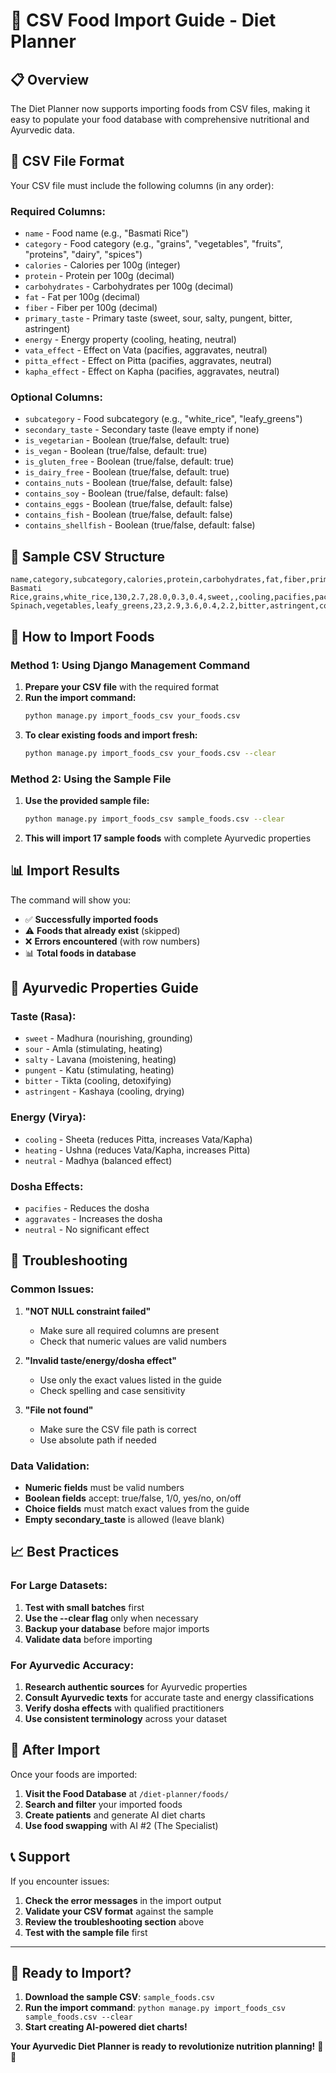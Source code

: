 # 🍎 CSV Food Import Guide - Diet Planner

## 📋 **Overview**

The Diet Planner now supports importing foods from CSV files, making it easy to populate your food database with comprehensive nutritional and Ayurvedic data.

## 📁 **CSV File Format**

Your CSV file must include the following columns (in any order):

### **Required Columns:**
- `name` - Food name (e.g., "Basmati Rice")
- `category` - Food category (e.g., "grains", "vegetables", "fruits", "proteins", "dairy", "spices")
- `calories` - Calories per 100g (integer)
- `protein` - Protein per 100g (decimal)
- `carbohydrates` - Carbohydrates per 100g (decimal)
- `fat` - Fat per 100g (decimal)
- `fiber` - Fiber per 100g (decimal)
- `primary_taste` - Primary taste (sweet, sour, salty, pungent, bitter, astringent)
- `energy` - Energy property (cooling, heating, neutral)
- `vata_effect` - Effect on Vata (pacifies, aggravates, neutral)
- `pitta_effect` - Effect on Pitta (pacifies, aggravates, neutral)
- `kapha_effect` - Effect on Kapha (pacifies, aggravates, neutral)

### **Optional Columns:**
- `subcategory` - Food subcategory (e.g., "white_rice", "leafy_greens")
- `secondary_taste` - Secondary taste (leave empty if none)
- `is_vegetarian` - Boolean (true/false, default: true)
- `is_vegan` - Boolean (true/false, default: true)
- `is_gluten_free` - Boolean (true/false, default: true)
- `is_dairy_free` - Boolean (true/false, default: true)
- `contains_nuts` - Boolean (true/false, default: false)
- `contains_soy` - Boolean (true/false, default: false)
- `contains_eggs` - Boolean (true/false, default: false)
- `contains_fish` - Boolean (true/false, default: false)
- `contains_shellfish` - Boolean (true/false, default: false)

## 📝 **Sample CSV Structure**

```csv
name,category,subcategory,calories,protein,carbohydrates,fat,fiber,primary_taste,secondary_taste,energy,vata_effect,pitta_effect,kapha_effect,is_vegetarian,is_vegan,is_gluten_free,is_dairy_free,contains_nuts,contains_soy,contains_eggs,contains_fish,contains_shellfish
Basmati Rice,grains,white_rice,130,2.7,28.0,0.3,0.4,sweet,,cooling,pacifies,pacifies,aggravates,True,True,True,True,False,False,False,False,False
Spinach,vegetables,leafy_greens,23,2.9,3.6,0.4,2.2,bitter,astringent,cooling,aggravates,pacifies,pacifies,True,True,True,True,False,False,False,False,False
```

## 🚀 **How to Import Foods**

### **Method 1: Using Django Management Command**

1. **Prepare your CSV file** with the required format
2. **Run the import command:**
   ```bash
   python manage.py import_foods_csv your_foods.csv
   ```
3. **To clear existing foods and import fresh:**
   ```bash
   python manage.py import_foods_csv your_foods.csv --clear
   ```

### **Method 2: Using the Sample File**

1. **Use the provided sample file:**
   ```bash
   python manage.py import_foods_csv sample_foods.csv --clear
   ```
2. **This will import 17 sample foods** with complete Ayurvedic properties

## 📊 **Import Results**

The command will show you:
- ✅ **Successfully imported foods**
- ⚠️ **Foods that already exist** (skipped)
- ❌ **Errors encountered** (with row numbers)
- 📊 **Total foods in database**

## 🎯 **Ayurvedic Properties Guide**

### **Taste (Rasa):**
- `sweet` - Madhura (nourishing, grounding)
- `sour` - Amla (stimulating, heating)
- `salty` - Lavana (moistening, heating)
- `pungent` - Katu (stimulating, heating)
- `bitter` - Tikta (cooling, detoxifying)
- `astringent` - Kashaya (cooling, drying)

### **Energy (Virya):**
- `cooling` - Sheeta (reduces Pitta, increases Vata/Kapha)
- `heating` - Ushna (reduces Vata/Kapha, increases Pitta)
- `neutral` - Madhya (balanced effect)

### **Dosha Effects:**
- `pacifies` - Reduces the dosha
- `aggravates` - Increases the dosha
- `neutral` - No significant effect

## 🔧 **Troubleshooting**

### **Common Issues:**

1. **"NOT NULL constraint failed"**
   - Make sure all required columns are present
   - Check that numeric values are valid numbers

2. **"Invalid taste/energy/dosha effect"**
   - Use only the exact values listed in the guide
   - Check spelling and case sensitivity

3. **"File not found"**
   - Make sure the CSV file path is correct
   - Use absolute path if needed

### **Data Validation:**

- **Numeric fields** must be valid numbers
- **Boolean fields** accept: true/false, 1/0, yes/no, on/off
- **Choice fields** must match exact values from the guide
- **Empty secondary_taste** is allowed (leave blank)

## 📈 **Best Practices**

### **For Large Datasets:**
1. **Test with small batches** first
2. **Use the --clear flag** only when necessary
3. **Backup your database** before major imports
4. **Validate data** before importing

### **For Ayurvedic Accuracy:**
1. **Research authentic sources** for Ayurvedic properties
2. **Consult Ayurvedic texts** for accurate taste and energy classifications
3. **Verify dosha effects** with qualified practitioners
4. **Use consistent terminology** across your dataset

## 🎉 **After Import**

Once your foods are imported:

1. **Visit the Food Database** at `/diet-planner/foods/`
2. **Search and filter** your imported foods
3. **Create patients** and generate AI diet charts
4. **Use food swapping** with AI #2 (The Specialist)

## 📞 **Support**

If you encounter issues:

1. **Check the error messages** in the import output
2. **Validate your CSV format** against the sample
3. **Review the troubleshooting section** above
4. **Test with the sample file** first

---

## 🚀 **Ready to Import?**

1. **Download the sample CSV**: `sample_foods.csv`
2. **Run the import command**: `python manage.py import_foods_csv sample_foods.csv --clear`
3. **Start creating AI-powered diet charts!**

**Your Ayurvedic Diet Planner is ready to revolutionize nutrition planning!** 🥗✨


